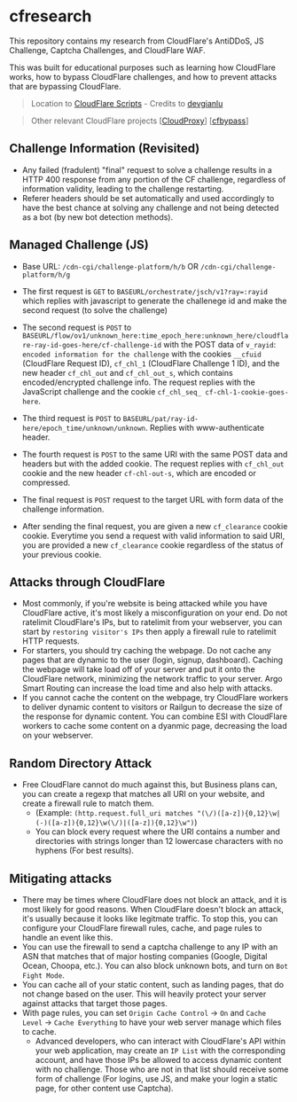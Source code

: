 # cfresearch
This repository contains my research from CloudFlare's AntiDDoS, JS Challenge, Captcha Challenges, and CloudFlare WAF.

This was built for educational purposes such as learning how CloudFlare works, how to bypass CloudFlare challenges, and how to prevent attacks that are bypassing CloudFlare.
> Location to [CloudFlare Scripts](https://github.com/scaredos/cfresearch/tree/master/scripts) - Credits to [devgianlu](https://github.com/devgianlu/cloudflare-bypass)

> Other relevant CloudFlare projects [[CloudProxy](https://github.com/scaredos/cloudproxy)] [[cfbypass](https://github.com/scaredos/cfbypass)]


## Challenge Information (Revisited)
- Any failed (fradulent) "final" request to solve a challenge results in a HTTP 400 response from any portion of the CF challenge, regardless of information validity, leading to the challenge restarting. 
- Referer headers should be set automatically and used accordingly to have the best chance at solving any challenge and not being detected as a bot (by new bot detection methods). 



## Managed Challenge (JS)
- Base URL: `/cdn-cgi/challenge-platform/h/b` OR `/cdn-cgi/challenge-platform/h/g`
- The first request is `GET` to `BASEURL/orchestrate/jsch/v1?ray=:rayid` which replies with javascript to generate the challenege id and make the second request (to solve the challenge)
- The second request is `POST` to `BASEURL/flow/ov1/unknown_here:time_epoch_here:unknown_here/cloudflare-ray-id-goes-here/cf-challenge-id` with the POST data of `v_rayid`: `encoded information for the challenge` with the cookies `__cfuid` (CloudFlare Request ID),  `cf_chl_1` (CloudFlare Challenge 1 ID), and the new header `cf_chl_out` and `cf_chl_out_s`, which contains encoded/encrypted challenge info. The request replies with the JavaScript challenge and the cookie `cf_chl_seq_ cf-chl-1-cookie-goes-here`.
- The third request is `POST` to `BASEURL/pat/ray-id-here/epoch_time/unknown/unknown`. Replies with www-authenticate header.
- The fourth request is `POST` to the same URI with the same POST data and headers but with the added cookie. The request replies with `cf_chl_out` cookie and the new header `cf-chl-out-s`, which are encoded or compressed.
- The final request is `POST` request to the target URL with form data of the challenge information.

- After sending the final request, you are given a new `cf_clearance` cookie cookie. Everytime you send a request with valid information to said URI, you are provided a new `cf_clearance` cookie regardless of the status of your previous cookie.


## Attacks through CloudFlare
- Most commonly, if you're website is being attacked while you have CloudFlare active, it's most likely a misconfiguration on your end. Do not ratelimit CloudFlare's IPs, but to ratelimit from your webserver, you can start by `restoring visitor's IPs` then apply a firewall rule to ratelimit HTTP requests.
- For starters, you should try caching the webpage. Do not cache any pages that are dynamic to the user (login, signup, dashboard). Caching the webpage will take load off of your server and put it onto the CloudFlare network, minimizing the network traffic to your server. Argo Smart Routing can increase the load time and also help with attacks.
- If you cannot cache the content on the webpage, try CloudFlare workers to deliver dynamic content to visitors or Railgun to decrease the size of the response for dynamic content. You can combine ESI with CloudFlare workers to cache some content on a dyanmic page, decreasing the load on your webserver.

## Random Directory Attack
- Free CloudFlare cannot do much against this, but Business plans can, you can create a regexp that matches all URI on your website, and create a firewall rule to match them.
  - (Example:  `(http.request.full_uri matches "(\/)([a-z]){0,12}\w|(-)([a-z]){0,12}\w(\/)|([a-z]){0,12}\w")`)
  - You can block every request where the URI contains a number and directories with strings longer than 12 lowercase characters with no hyphens (For best results).

## Mitigating attacks
- There may be times where CloudFlare does not block an attack, and it is most likely for good reasons. When CloudFlare doesn't block an attack, it's usually because it looks like legitmate traffic. To stop this, you can configure your CloudFlare firewall rules, cache, and page rules to handle an event like this.
- You can use the firewall to send a captcha challenge to any IP with an ASN that matches that of major hosting companies (Google, Digital Ocean, Choopa, etc.). You can also block unknown bots, and turn on `Bot Fight Mode`.
- You can cache all of your static content, such as landing pages, that do not change based on the user. This will heavily protect your server against attacks that target those pages.
- With page rules, you can set `Origin Cache Control` -> `On` and `Cache Level` -> `Cache Everything` to have your web server manage which files to cache.
  - Advanced developers, who can interact with CloudFlare's API within your web application, may create an `IP List` with the corresponding account, and have those IPs be allowed to access dynamic content with no challenge. Those who are not in that list should receive some form of challenge (For logins, use JS, and make your login a static page, for other content use Captcha).
